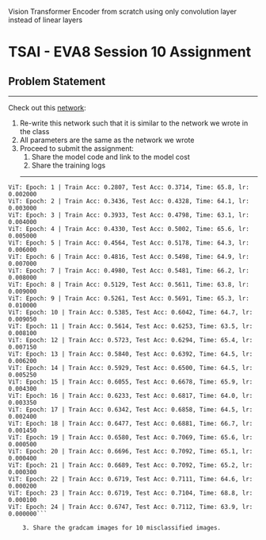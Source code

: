 Vision Transformer Encoder from scratch using only convolution layer instead of linear layers

# TSAI - EVA8 Session 10 Assignment

## Problem Statement
---------------------

Check out this [network](https://github.com/kentaroy47/vision-transformers-cifar10/blob/main/models/vit.py):

1. Re-write this network such that it is similar to the network we wrote in the class  
2. All parameters are the same as the network we wrote  
3. Proceed to submit the assignment:  
    1. Share the model code and link to the model cost  
    2. Share the training logs  
    ---------
```ViT: Epoch: 0 | Train Acc: 0.1780, Test Acc: 0.2883, Time: 71.9, lr: 0.001000
ViT: Epoch: 1 | Train Acc: 0.2807, Test Acc: 0.3714, Time: 65.8, lr: 0.002000
ViT: Epoch: 2 | Train Acc: 0.3436, Test Acc: 0.4328, Time: 64.1, lr: 0.003000
ViT: Epoch: 3 | Train Acc: 0.3933, Test Acc: 0.4798, Time: 63.1, lr: 0.004000
ViT: Epoch: 4 | Train Acc: 0.4330, Test Acc: 0.5002, Time: 65.6, lr: 0.005000
ViT: Epoch: 5 | Train Acc: 0.4564, Test Acc: 0.5178, Time: 64.3, lr: 0.006000
ViT: Epoch: 6 | Train Acc: 0.4816, Test Acc: 0.5498, Time: 64.9, lr: 0.007000
ViT: Epoch: 7 | Train Acc: 0.4980, Test Acc: 0.5481, Time: 66.2, lr: 0.008000
ViT: Epoch: 8 | Train Acc: 0.5129, Test Acc: 0.5611, Time: 63.8, lr: 0.009000
ViT: Epoch: 9 | Train Acc: 0.5261, Test Acc: 0.5691, Time: 65.3, lr: 0.010000
ViT: Epoch: 10 | Train Acc: 0.5385, Test Acc: 0.6042, Time: 64.7, lr: 0.009050
ViT: Epoch: 11 | Train Acc: 0.5614, Test Acc: 0.6253, Time: 63.5, lr: 0.008100
ViT: Epoch: 12 | Train Acc: 0.5723, Test Acc: 0.6294, Time: 65.4, lr: 0.007150
ViT: Epoch: 13 | Train Acc: 0.5840, Test Acc: 0.6392, Time: 64.5, lr: 0.006200
ViT: Epoch: 14 | Train Acc: 0.5929, Test Acc: 0.6500, Time: 64.5, lr: 0.005250
ViT: Epoch: 15 | Train Acc: 0.6055, Test Acc: 0.6678, Time: 65.9, lr: 0.004300
ViT: Epoch: 16 | Train Acc: 0.6233, Test Acc: 0.6817, Time: 64.0, lr: 0.003350
ViT: Epoch: 17 | Train Acc: 0.6342, Test Acc: 0.6858, Time: 64.5, lr: 0.002400
ViT: Epoch: 18 | Train Acc: 0.6477, Test Acc: 0.6881, Time: 66.7, lr: 0.001450
ViT: Epoch: 19 | Train Acc: 0.6580, Test Acc: 0.7069, Time: 65.6, lr: 0.000500
ViT: Epoch: 20 | Train Acc: 0.6696, Test Acc: 0.7092, Time: 65.1, lr: 0.000400
ViT: Epoch: 21 | Train Acc: 0.6689, Test Acc: 0.7092, Time: 65.2, lr: 0.000300
ViT: Epoch: 22 | Train Acc: 0.6719, Test Acc: 0.7111, Time: 64.6, lr: 0.000200
ViT: Epoch: 23 | Train Acc: 0.6719, Test Acc: 0.7104, Time: 68.8, lr: 0.000100
ViT: Epoch: 24 | Train Acc: 0.6747, Test Acc: 0.7112, Time: 63.9, lr: 0.000000```
    
    3. Share the gradcam images for 10 misclassified images. 
